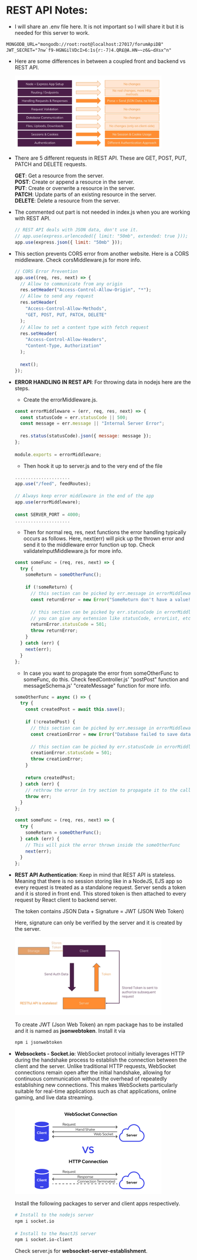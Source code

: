 # REST API Notes:

- I will share an .env file here. It is not important so I will share it but it is needed for this server to work.

```dotenv
MONGODB_URL="mongodb://root:root@localhost:27017/forumApiDB"
JWT_SECRET="7nw`f9-HGNGilVDcI>6:1s{r:-7)4.QR£@A.HN~~z6&~dXsx^n"
```

- Here are some differences in between a coupled front and backend vs REST API.

  <img src="pictures/REST-API.png" alt="rest-api" style="width:400px">

- There are 5 different requests in REST API. These are GET, POST, PUT, PATCH and DELETE requests.

  **GET**: Get a resource from the server. <br/>
  **POST**: Create or append a resource in the server. <br/>
  **PUT**: Create or overwrite a resource in the server. <br/>
  **PATCH**: Update parts of an existing resource in the server. <br/>
  **DELETE**: Delete a resource from the server.

- The commented out part is not needed in index.js when you are working with REST API.

  ```javascript
  // REST API deals with JSON data, don't use it.
  // app.use(express.urlencoded({ limit: "50mb", extended: true }));
  app.use(express.json({ limit: "50mb" }));
  ```

- This section prevents CORS error from another website. Here is a CORS middleware. Check corsMiddleware.js for more info.

  ```javascript
  // CORS Error Prevention
  app.use((req, res, next) => {
    // Allow to communicate from any origin
    res.setHeader("Access-Control-Allow-Origin", "*");
    // Allow to send any request
    res.setHeader(
      "Access-Control-Allow-Methods",
      "GET, POST, PUT, PATCH, DELETE"
    );
    // Allow to set a content type with fetch request
    res.setHeader(
      "Access-Control-Allow-Headers",
      "Content-Type, Authorization"
    );

    next();
  });
  ```

- **ERROR HANDLING IN REST API**: For throwing data in nodejs here are the steps.

  - Create the errorMiddleware.js.

  ```javascript
  const errorMiddleware = (err, req, res, next) => {
    const statusCode = err.statusCode || 500;
    const message = err.message || "Internal Server Error";

    res.status(statusCode).json({ message: message });
  };

  module.exports = errorMiddleware;
  ```

  - Then hook it up to server.js and to the very end of the file

  ```javascript
  .....................
  app.use("/feed", feedRoutes);

  // Always keep error middleware in the end of the app
  app.use(errorMiddleware);

  const SERVER_PORT = 4000;
  .....................
  ```

  - Then for normal req, res, next functions the error handling typically occurs as follows. Here, next(err) will pick up the thrown error and send it to the middleware error function up top. Check validateInputMiddleware.js for more info.

  ```javascript
  const someFunc = (req, res, next) => {
    try {
      someReturn = someOtherFunc();

      if (!someReturn) {
        // this section can be picked by err.message in errorMiddleware.js
        const returnError = new Error("SomeReturn don't have a value!");

        // this section can be picked by err.statusCode in errorMiddleware.js
        // you can give any extension like statusCode, errorList, etc.
        returnError.statusCode = 501;
        throw returnError;
      }
    } catch (err) {
      next(err);
    }
  };
  ```

  - In case you want to propagate the error from someOtherFunc to someFunc, do this. Check feedController.js' "postPost" function and messageSchema.js' "createMessage" function for more info.

  ```javascript
  someOtherFunc = async () => {
    try {
      const createdPost = await this.save();

      if (!createdPost) {
        // this section can be picked by err.message in errorMiddleware.js
        const creationError = new Error("Database failed to save data!");

        // this section can be picked by err.statusCode in errorMiddleware.js
        creationError.statusCode = 501;
        throw creationError;
      }

      return createdPost;
    } catch (err) {
      // rethrow the error in try section to propagate it to the calling code
      throw err;
    }
  };
  ```

  ```javascript
  const someFunc = (req, res, next) => {
    try {
      someReturn = someOtherFunc();
    } catch (err) {
      // This will pick the error thrown inside the someOtherFunc
      next(err);
    }
  };
  ```

- **REST API Authentication**: Keep in mind that REST API is stateless. Meaning that there is no session storing like in a NodeJS, EJS app so every request is treated as a standalone request. Server sends a token and it is stored in front end. This stored token is then attached to every request by React client to backend server.

  The token contains JSON Data + Signature = JWT (JSON Web Token)

  Here, signature can only be verified by the server and it is created by the server.

  <img src="pictures/REST-API-Auth.png" alt="rest-api-auth" style="width:400px">

  To create JWT (Json Web Token) an npm package has to be installed and it is named as **jsonwebtoken**. Install it via

  ```bash
  npm i jsonwebtoken
  ```

- **Websockets - Socket.io**: WebSocket protocol initially leverages HTTP during the handshake process to establish the connection between the client and the server. Unlike traditional HTTP requests, WebSocket connections remain open after the initial handshake, allowing for continuous communication without the overhead of repeatedly establishing new connections. This makes WebSockets particularly suitable for real-time applications such as chat applications, online gaming, and live data streaming.

  <img src="pictures/websockets.png" alt="websockets" style="width:400px">

  Install the following packages to server and client apps respectively.

  ```bash
  # Install to the nodejs server
  npm i socket.io

  # Install to the ReactJS server
  npm i socket.io-client
  ```

  Check server.js for **websocket-server-establishment**.